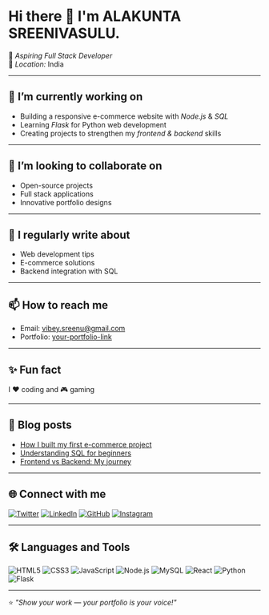 # Hi there 👋 I'm ALAKUNTA SREENIVASULU.

💼 *Aspiring Full Stack Developer*  
📍 *Location:* India  

---

## 🔭 I’m currently working on
- Building a responsive e-commerce website with *Node.js* & *SQL*
- Learning *Flask* for Python web development
- Creating projects to strengthen my *frontend & backend* skills

---

## 🤝 I’m looking to collaborate on
- Open-source projects
- Full stack applications
- Innovative portfolio designs

---

## 📝 I regularly write about
- Web development tips  
- E-commerce solutions  
- Backend integration with SQL  

---

## 📫 How to reach me
- Email: vibey.sreenu@gmail.com  
- Portfolio: [your-portfolio-link]()

---

## ✨ Fun fact
I ❤ coding and 🎮 gaming

---

## 📰 Blog posts
- [How I built my first e-commerce project]()
- [Understanding SQL for beginners](https://example.com)
- [Frontend vs Backend: My journey](https://example.com)

---

## 🌐 Connect with me
[![Twitter](https://img.shields.io/badge/Twitter-%231DA1F2.svg?style=flat&logo=twitter&logoColor=white)](https://twitter.com/username)
[![LinkedIn](https://img.shields.io/badge/LinkedIn-%230077B5.svg?style=flat&logo=linkedin&logoColor=white)](https://linkedin.com/in/username)
[![GitHub](https://img.shields.io/badge/GitHub-%23121011.svg?style=flat&logo=github&logoColor=white)](https://github.com/)
[![Instagram](https://img.shields.io/badge/Instagram-%23E4405F.svg?style=flat&logo=instagram&logoColor=white)]()

---

## 🛠 Languages and Tools
![HTML5](https://img.shields.io/badge/HTML5-%23E34F26.svg?style=flat&logo=html5&logoColor=white)
![CSS3](https://img.shields.io/badge/CSS3-%231572B6.svg?style=flat&logo=css3&logoColor=white)
![JavaScript](https://img.shields.io/badge/JavaScript-%23F7DF1E.svg?style=flat&logo=javascript&logoColor=black)
![Node.js](https://img.shields.io/badge/Node.js-%2343853D.svg?style=flat&logo=node.js&logoColor=white)
![MySQL](https://img.shields.io/badge/MySQL-%2300f.svg?style=flat&logo=mysql&logoColor=white)
![React](https://img.shields.io/badge/React-%2320232a.svg?style=flat&logo=react&logoColor=%2361DAFB)
![Python](https://img.shields.io/badge/Python-%233776AB.svg?style=flat&logo=python&logoColor=white)
![Flask](https://img.shields.io/badge/Flask-%23000.svg?style=flat&logo=flask&logoColor=white)

---

⭐ *"Show your work — your portfolio is your voice!"*
